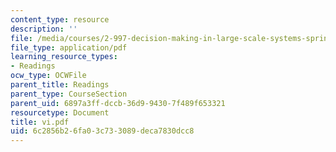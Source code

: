 ```yaml
---
content_type: resource
description: ''
file: /media/courses/2-997-decision-making-in-large-scale-systems-spring-2004/6c2856b26fa03c733089deca7830dcc8_vi.pdf
file_type: application/pdf
learning_resource_types:
- Readings
ocw_type: OCWFile
parent_title: Readings
parent_type: CourseSection
parent_uid: 6897a3ff-dccb-36d9-9430-7f489f653321
resourcetype: Document
title: vi.pdf
uid: 6c2856b2-6fa0-3c73-3089-deca7830dcc8
---
```

